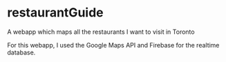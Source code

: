# restaurantGuide
A webapp which maps all the restaurants I want to visit in Toronto

For this webapp, I used the Google Maps API and Firebase for the realtime database.
